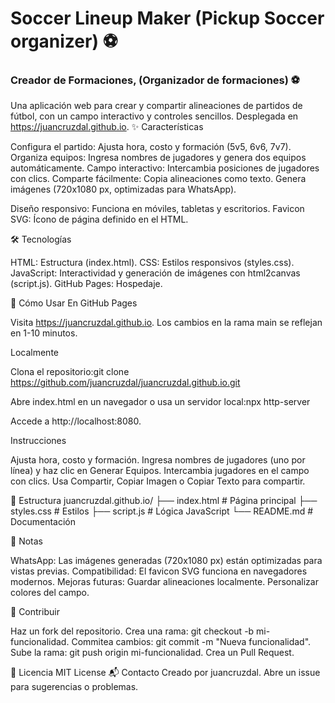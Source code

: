 # **Soccer Lineup Maker (Pickup Soccer organizer)** ⚽
### **Creador de Formaciones, (Organizador de formaciones)** ⚽

Una aplicación web para crear y compartir alineaciones de partidos de fútbol, con un campo interactivo y controles sencillos. Desplegada en https://juancruzdal.github.io.
✨ Características

Configura el partido: Ajusta hora, costo y formación (5v5, 6v6, 7v7).
Organiza equipos: Ingresa nombres de jugadores y genera dos equipos automáticamente.
Campo interactivo: Intercambia posiciones de jugadores con clics.
Comparte fácilmente:
Copia alineaciones como texto.
Genera imágenes (720x1080 px, optimizadas para WhatsApp).


Diseño responsivo: Funciona en móviles, tabletas y escritorios.
Favicon SVG: Ícono de página definido en el HTML.

🛠 Tecnologías

HTML: Estructura (index.html).
CSS: Estilos responsivos (styles.css).
JavaScript: Interactividad y generación de imágenes con html2canvas (script.js).
GitHub Pages: Hospedaje.

🚀 Cómo Usar
En GitHub Pages

Visita https://juancruzdal.github.io.
Los cambios en la rama main se reflejan en 1-10 minutos.

Localmente

Clona el repositorio:git clone https://github.com/juancruzdal/juancruzdal.github.io.git


Abre index.html en un navegador o usa un servidor local:npx http-server

Accede a http://localhost:8080.

Instrucciones

Ajusta hora, costo y formación.
Ingresa nombres de jugadores (uno por línea) y haz clic en Generar Equipos.
Intercambia jugadores en el campo con clics.
Usa Compartir, Copiar Imagen o Copiar Texto para compartir.

📂 Estructura
juancruzdal.github.io/
├── index.html      # Página principal
├── styles.css      # Estilos
├── script.js       # Lógica JavaScript
└── README.md       # Documentación

📝 Notas

WhatsApp: Las imágenes generadas (720x1080 px) están optimizadas para vistas previas.
Compatibilidad: El favicon SVG funciona en navegadores modernos.
Mejoras futuras:
Guardar alineaciones localmente.
Personalizar colores del campo.



🤝 Contribuir

Haz un fork del repositorio.
Crea una rama: git checkout -b mi-funcionalidad.
Commitea cambios: git commit -m "Nueva funcionalidad".
Sube la rama: git push origin mi-funcionalidad.
Crea un Pull Request.

📜 Licencia
MIT License
📬 Contacto
Creado por juancruzdal. Abre un issue para sugerencias o problemas.
